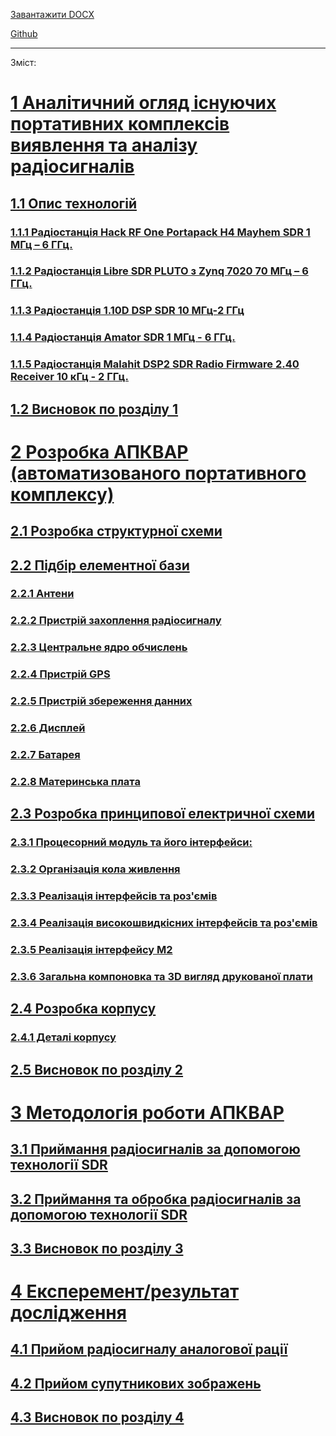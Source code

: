 [Завантажити DOCX](https://github.com/Bogd-an/Diplom/raw/refs/heads/main/docs/out/doc_dev.docx)

[Github](https://github.com/Bogd-an/Diplom/blob/main/docs/README.md)

---

Зміст:


 # [1 Аналітичний огляд існуючих портативних комплексів виявлення та аналізу радіосигналів][ref1]

 ## [1.1 Опис технологій][ref2]

  ### [1.1.1 Радіостанція Hack RF One Portapack H4 Mayhem SDR 1 МГц – 6 ГГц.][ref3]

  ### [1.1.2 Радіостанція Libre SDR PLUTO з Zynq 7020 70 МГц – 6 ГГц.][ref4]

  ### [1.1.3 Радіостанція 1.10D DSP SDR 10 МГц-2 ГГц][ref5]

  ### [1.1.4 Радіостанція Amator SDR  1 МГц - 6 ГГц.][ref6]

  ### [1.1.5 Радіостанція Malahit DSP2 SDR Radio Firmware 2.40 Receiver 10 кГц - 2 ГГц.][ref7]

 ## [1.2 Висновок по розділу 1][ref8]

 # [2 Розробка АПКВАР (автоматизованого портативного комплексу)][ref9]

 ## [2.1 Розробка структурної схеми][ref10]

 ## [2.2 Підбір елементної бази][ref11]

  ### [2.2.1 Антени][ref12]

  ### [2.2.2 Пристрій захоплення радіосигналу][ref13]

  ### [2.2.3 Центральне ядро обчислень][ref14]

  ### [2.2.4 Пристрій GPS][ref15]

  ### [2.2.5 Пристрій збереження данних][ref16]

  ### [2.2.6 Дисплей][ref17]

  ### [2.2.7 Батарея][ref18]

  ### [2.2.8 Материнська плата][ref19]

 ## [2.3 Розробка принципової електричної схеми][ref20]

  ### [2.3.1 Процесорний модуль та його інтерфейси:][ref21]

  ### [2.3.2 Організація кола живлення][ref22]

  ### [2.3.3 Реалізація інтерфейсів та роз'ємів][ref23]

  ### [2.3.4 Реалізація високошвидкісних інтерфейсів та роз'ємів][ref24]

  ### [2.3.5 Реалізація інтерфейсу M2][ref25]

  ### [2.3.6 Загальна компоновка та 3D вигляд друкованої плати][ref26]

 ## [2.4 Розробка корпусу][ref27]

  ### [2.4.1 Деталі корпусу][ref28]

 ## [2.5 Висновок по розділу  2][ref29]

 # [3 Методологія роботи АПКВАР][ref30]

 ## [3.1 Приймання радіосигналів за допомогою технології SDR][ref31]

 ## [3.2 Приймання та обробка радіосигналів за допомогою технології SDR][ref32]

 ## [3.3 Висновок по розділу 3][ref33]

 # [4 Експеремент/результат дослідження][ref34]

 ## [4.1 Прийом радіосигналу аналогової рації][ref35]

 ## [4.2 Прийом супутникових зображень][ref36]

 ## [4.3 Висновок по розділу 4][ref37]

<!-- Links -->
[ref1]: ch1.md#**аналітичний-огляд-існуючих-портативних-комплексів-виявлення-та-аналізу-радіосигналів**
[ref2]: ch1.md#опис-технологій
[ref3]: ch1.md#радіостанція-hack-rf-one-portapack-h4-mayhem-sdr-1-мгц-–-6-ггц.
[ref4]: ch1.md#радіостанція-libre-sdr-pluto-з-zynq-7020-70-мгц-–-6-ггц.
[ref5]: ch1.md#радіостанція-1.10d-dsp-sdr-10-мгц-2-ггц
[ref6]: ch1.md#радіостанція-amator-sdr--1-мгц---6-ггц.
[ref7]: ch1.md#радіостанція-malahit-dsp2-sdr-radio-firmware-2.40-receiver-10-кгц---2-ггц.
[ref8]: ch1.md#висновок-по-розділу-1
[ref9]: ch2.1.md#розробка-апквар-(автоматизованого-портативного-комплексу)
[ref10]: ch2.1.md#розробка-структурної-схеми
[ref11]: ch2.2.md#підбір-елементної-бази
[ref12]: ch2.2.md#антени
[ref13]: ch2.2.md#пристрій-захоплення-радіосигналу
[ref14]: ch2.2.md#центральне-ядро-обчислень
[ref15]: ch2.2.md#пристрій-gps
[ref16]: ch2.2.md#пристрій-збереження-данних
[ref17]: ch2.2.md#дисплей
[ref18]: ch2.2.md#батарея
[ref19]: ch2.2.md#материнська-плата
[ref20]: ch2.3.md#розробка-принципової-електричної-схеми
[ref21]: ch2.3.md#процесорний-модуль-та-його-інтерфейси:
[ref22]: ch2.3.md#організація-кола-живлення
[ref23]: ch2.3.md#реалізація-інтерфейсів-та-роз'ємів
[ref24]: ch2.3.md#реалізація-високошвидкісних-інтерфейсів-та-роз'ємів
[ref25]: ch2.3.md#реалізація-інтерфейсу-m2
[ref26]: ch2.3.md#загальна-компоновка-та-3d-вигляд-друкованої-плати
[ref27]: ch2.4.md#розробка-корпусу
[ref28]: ch2.4.md#деталі-корпусу
[ref29]: ch2.4.md#висновок-по-розділу--2
[ref30]: ch3.md#**методологія-роботи-апквар**
[ref31]: ch3.md#приймання-радіосигналів-за-допомогою-технології-sdr
[ref32]: ch3.md#приймання-та-обробка-радіосигналів-за-допомогою-технології-sdr
[ref33]: ch3.md#висновок-по-розділу-3
[ref34]: ch4.md#**експеремент/результат-дослідження**
[ref35]: ch4.md#прийом-радіосигналу-аналогової-рації
[ref36]: ch4.md#прийом-супутникових-зображень
[ref37]: ch4.md#висновок-по-розділу-4
